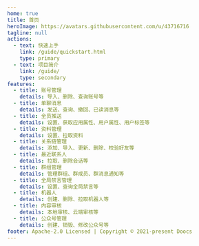 ```yaml
---
home: true
title: 首页
heroImage: https://avatars.githubusercontent.com/u/43716716
tagline: null
actions:
  - text: 快速上手
    link: /guide/quickstart.html
    type: primary
  - text: 项目简介
    link: /guide/
    type: secondary
features:
  - title: 账号管理
    details: 导入、删除、查询账号等
  - title: 单聊消息
    details: 发送、查询、撤回、已读消息等
  - title: 全员推送
    details: 设置、获取应用属性、用户属性、用户标签等
  - title: 资料管理
    details: 设置、拉取资料
  - title: 关系链管理
    details: 添加、导入、更新、删除、校验好友等
  - title: 最近联系人
    details: 拉取、删除会话等
  - title: 群组管理
    details: 管理群组、群成员、群消息通知等
  - title: 全局禁言管理
    details: 设置、查询全局禁言等
  - title: 机器人
    details: 创建、删除、拉取机器人等
  - title: 内容审核
    details: 本地审核、云端审核等
  - title: 公众号管理
    details: 创建、销毁、修改公众号等
footer: Apache-2.0 Licensed | Copyright © 2021-present Doocs
---
```

